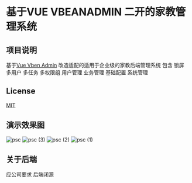 # 基于VUE VBEANADMIN 二开的家教管理系统

## 项目说明
基于[Vue Vben Admin](https://github.com/anncwb/vue-vben-admin/) 改造适配的适用于企业级的家教后端管理系统
包含
锁屏  多用户 多任务 多权限组 
用户管理 业务管理 基础配置 系统管理 

## License
[MIT](./LICENSE)


## 演示效果图
![psc](https://github.com/user-attachments/assets/0e9066ed-56b3-42f2-9a74-74f92d672e76)
![psc (3)](https://github.com/user-attachments/assets/aefba251-7dee-49eb-ace7-9d746507a953)
![psc (2)](https://github.com/user-attachments/assets/054e6d13-09ba-4ca6-816c-2588da4b2803)
![psc (1)](https://github.com/user-attachments/assets/3b66d909-9b2e-4da9-8d92-85fa1550cc49)

## 关于后端
应公司要求 后端闭源
